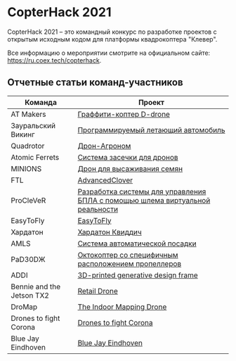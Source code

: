 # CopterHack 2021

CopterHack 2021 – это командный конкурс по разработке проектов с открытым исходным кодом для платформы квадрокоптера "Клевер".

Все информацию о мероприятии смотрите на официальном сайте: https://ru.coex.tech/copterhack.

## Отчетные статьи команд-участников

|Команда|Проект|
|-|-|
|AT Makers|[Граффити-коптер D-drone](ddrone.md)|
|Зауральский Викинг|[Программируемый летающий автомобиль](zaural_viking.md)|
|Quadrotor|[Дрон-Агроном](drone-agronom.md)|
|Atomic Ferrets|[Система засечки для дронов](race_timing_sys_copterhack.md)|
|MINIONS|[Дрон для высаживания семян](seeding_drone.md)|
|FTL|[AdvancedClover](advanced_clover.md)|
|ProCleVeR|[Разработка системы для управления БПЛА с помощью шлема виртуальной реальности](remote-control-with-oculusvr.md)|
|EasyToFly|[EasyToFly](easytofly.md)|
|Хардатон|[Хардатон Квиддич](hardaton_quidditch.md)|
|AMLS|[Система автоматической посадки](amls.md)|
|PаD30DЖ|[Октокоптер со специфичным расположением пропеллеров](oktazodg.md)|
|ADDI|[3D-printed generative design frame](../en/generative_design_frame.html)|
|Bennie and the Jetson TX2|[Retail Drone](../en/bennie.html)|
|DroMap|[The Indoor Mapping Drone](../en/dromap.html)|
|Drones to fight Corona|[Drones to fight Corona](../en/anticorona_drones.html)|
|Blue Jay Eindhoven|[Blue Jay Eindhoven](../en/blue_jay_eindhoven.html)|
